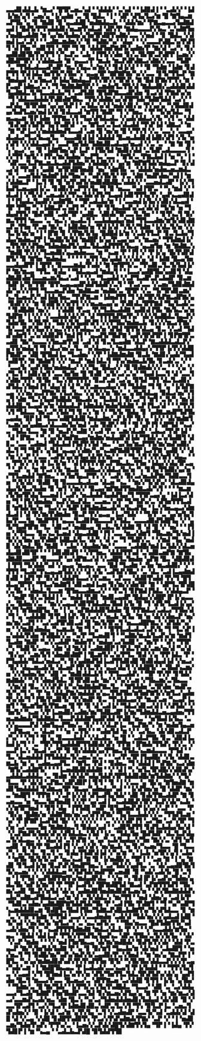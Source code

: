 ▃▃▟▊▟▟▃▙▝▆▃▞▝█▜▛▃▅▃▚▟▝▝▟▟▟▞▝▃▚▟▝▝▐▟▉▟▐▝▝▃▟▞▞▝▐▟▐▞▆▞▄▜▝▃▅▞▄▝▐▞▄▟▆▝▃▝█▝█▟▃▝▐▝▝▟▛▝▟▜▄▜▃▞▆▝█▝▇▜▄▃▆▃▛▜▙▝▄▝▊▝▇▟▉▝█▝▄▃▟▟█▝▅▟▇▟▄▃▙▝▝▟▟▞▆▞▝▛▇▃▄▃▃▞▙▟▇▟▄▟▐▝█▟▜▞▛▜▚▟▟▟▊▞▅▃▆▜▚▟▃▟▝▟▛▞▛▝▇▟▄▃▃▃▛▞▙▃▝▃▚▟▇▜▅▞▅▟█▃▟▟▇▝▆▝▄▞▆▞▙▟▅▞▄▜▅▜▛▟█▜▚▟▇▞▃▃▝▞▅▟▝▝▊▝█▟▃▝▞▟▅▟▐▃▞▃▛▞▝▝▃▟▇▃▆▟▆▞▞▝▉▝▜▟▇▞▚▞▝▟▄▞▝▝▞▃▃▃▛▟█▃▚▞▛▟▜▜▝▟▐▜▅▝▚▟▊▜▜▝▄▜▛▝▜▝▊▝▟▟▟▜▅▛▇▟▜▞▄▟▆▞▛▝▇▞▟▝▃▞▚▝▊▞▄▟▉▟▉▜▙▜▚▞▛▜▝▞▚▃▛▃▝▃▙▝▐▜▜▞▞▟▅▝▊▞▃▜▙▜▛▃▛▟▛▛▐▃▅▞▞▟█▟▛▜▛▞▝▞▟▟▅▃▙▝▇▝▄▃▃▞▛▝▆▃▙▝▆▃▛▟▛▟▇▃▞▟▇▞▞▃▃▝▜▟▛▝▃▝▜▜▟▃▟▃▃▟▚▟▛▝▆▃▚▜▄▃▚▞▆▞▞▝▊▟▐▞▟▝▝▝▉▝▜▟▆▝▐▟▆▝▊▟▛▜▜▝▛▟▐▟▃▜▅▜▜▞▚▜▙▞▚▝▄▃▄▜▛▝▇▛▇▛▇▞▚▞▞▃▃▝▊▜▞▜▜▃▛▝▇▜▅▟▄▟▝▞▄▜▅▃▞▛▐▟▄▜▅▟▄▃▛▜▚▜▛▞▞▜▛▟▚▝▇▝█▟▐▛▇▞▛▜▚▝▆▝▛▃▄▛▐▟▆▃▞▃▚▝▜▝▇▟▇▟▇▜▛▞▝▃▆▟▅▜▃▜▜▞▟▝▇▟▄▟▉▞▃▟▟▟▊▟▟▜▄▟▇▟▃▜▞▜▃▃▟▃▙▞▜▝▃▟▜▟▉▝█▜▟▛▇▃▃▟▛▟▅▝▊▃▞▟▝▛▇▟▚▞▅▝▜▝▟▟▃▃▙▟▟▞▛▟▉▟▆▜▙▃▝▜▜▞▟▟▇▞▄▞▟▜▛▜▟▞▜▟▇▜▟▟▝▃▞▞▝▃▛▟▄▝▉▜▛▟▅▝▄▞▄▞▙▛▐▝▃▜▟▃▚▞▟▝▅▟▞▟▊▞▄▝▛▞▄▞▄▝▚▜▙▟▉▟▄▞▙▟▜▃▅▞▅▟▐▞▟▝▊▟▃▃▟▝▆▜▜▝▇▟▛▝▜▝▞▜▅▃▝▝▛▝▜▞▅▜▟▃▝▜▅▃▄▃▆▝▊▛▐▟▅▝▛▛▇▃▚▜▝▜▄▞▟▜▟▃▟▃▝▞▄▟▞▟▟▃▞▞▙▝▚▜▝▃▝▟▟▝▊▟▚▟▚▜▟▜▞▜▄▜▚▟▛▟▝▝▃▝▇▜▃▞▃▜▃▞▟▃▟▟▝▜▚▛▐▟▝▟▇▃▞▝▆▝▇▝▚▛▐▃▞▞▅▟▟▟▅▟▜▃▃▟▝▃▅▝█▝▅▞▅▝█▝▞▜▚▜▝▞▃▝▃▃▚▝▃▃▄▞▟▃▟▃▞▜▃▞▙▃▄▜▃▝▚▃▃▟▊▟▐▟▝▟▟▟▟▝█▃▅▃▙▟▊▟▐▟▉▞▟▜▝▞▙▝▅▞▟▜▝▞▞▟▟▃▄▟▚▝▃▃▛▜▅▜▟▞▜▟▇▟▉▃▟▃▄▞▅▃▟▝▞▃▝▃▝▝▇▝▇▝█▝▚▝▄▃▞▝▃▝▉▝▐▟▇▜▅▞▄▛▐▃▛▝▐▜▙▜▟▝▇▟▊▞▟▟▝▃▜▟▛▃▟▃▃▃▃▜▝▞▞▜▜▝▆▜▞▝▐▜▚▞▆▞▙▟▅▞▚▃▛▜▃▝▃▃▝▝▇▜▞▃▝▛▇▃▙▟▐▝▅▝▚▝▐▝▝▟▛▃▃▜▃▛▇▃▆▃▙▃▟▟▜▟▅▞▚▜▟▟█▞▞▝▄▞▆▝▇▛▇▜▟▞▅▟▄▃▛▝▊▞▟▃▞▟▝▜▚▟▚▝▄▟▉▝▅▜▛▟█▜▅▟▊▝▅▞▝▟▆▜▙▝▃▝▟▟▟▞▅▟▅▃▅▃▆▟▃▞▚▝▃▃▅▜▟▞▆▟▆▛▐▟▞▜▅▞▚▝▚▟▚▜▙▜▞▝▛▃▝▟▇▝▅▟▛▟▅▞▚▟▐▝▆▞▟▟▆▃▛▝▐▃▜▝▉▝█▝▅▜▚▟▜▞▅▟▉▟█▟█▃▚▟▟▞▞▝▃▃▅▟▃▟▛▝▐▞▞▜▙▟▜▃▅▃▄▟▐▞▃▝▊▟▉▞▛▃▛▜▚▜▄▝▜▝▉▝▅▃▃▝▚▟▐▜▛▃▝▝▚▝▆▟▝▞▝▟▃▟▐▝▞▜▞▟▝▃▅▃▟▞▞▜▚▃▜▟▞▟▜▞▜▃▄▟▐▟▊▜▜▜▄▜▚▝▄▟▚▃▄▟▉▟▐▝▐▜▄▟▃▜▄▟▛▞▄▟▇▜▙▝▝▜▛▃▟▃▙▞▆▝▐▝▃▃▅▟▐▞▙▞▞▟▊▞▟▃▄▟▝▜▛▝▛▜▅▝▚▝▐▟▇▃▛▃▚▟▜▝▚▝▃▝▛▝▊▜▄▃▙▟▚▞▃▞▟▞▟▝▜▞▆▝▅▝▜▟▄▟▜▜▞▝█▟▚▟▉▝▃▟▞▜▛▝▄▟█▃▝▟▉▟▞▜▛▃▃▜▃▜▅▝▝▝▊▜▚▃▜▝▉▞▆▃▜▜▜▝▆▃▃▝▃▝▅▃▚▝▄▃▟▃▜▝▃▃▙▟▄▟▄▞▅▟▝▜▜▃▃▟▆▞▆▜▞▟▊▟▇▃▛▃▜▜▅▝▛▃▆▝▇▞▄▝▐▟▉▟▆▞▅▝▛▟▐▞▟▝▚▜▞▞▜▟▆▝▐▞▟▃▜▞▅▝▞▞▜▃▜▞▆▞▅▝▐▝▐▛▇▝▊▝▞▛▇▞▙▜▄▝█▟█▟▐▞▆▝▞▃▙▜▜▃▛▝▊▃▜▃▙▞▜▟▄▞▆▟▅▃▛▛▐▝▆▟█▞▙▜▟▝▆▟█▛▐▞▄▞▛▃▄▞▄▞▚▝▆▃▅▞▝▜▜▟▆▟▐▞▃▜▜▞▛▞▟▜▅▞▜▟▅▟▆▟▜▞▄▟▃▜▟▃▟▟▜▜▜▞▙▃▄▝▄▃▆▜▅▝▆▝▇▟▇▃▚▝▆▟█▝▛▞▞▞▜▃▅▟▉▞▄▃▆▟▅▃▃▝▆▝▚▃▅▝▛▝▐▜▝▞▝▛▐▞▄▝█▞▛▟▛▟█▜▞▝▉▝▇▜▅▝▆▟▅▟▄▝▝▝▝▝▄▜▜▝▅▞▄▟▟▝▞▞▟▞▄▝▟▝▐▟▇▝█▃▄▜▅▃▃▟▄▟▛▛▐▝█▜▚▝▉▃▃▃▆▟▄▜▚▟▞▝▇▝▇▜▛▜▞▃▝▜▚▟▊▃▜▃▜▞▙▟▐▞▛▝▇▞▆▃▄▝▜▜▃▝▊▟▄▝▝▜▟▃▄▃▟▝▆▟▄▜▝▝▐▃▃▞▄▟█▜▙▞▄▟▊▜▝▟▄▟▇▟▊▟▅▜▃▃▅▃▆▞▙▃▞▃▟▝▝▞▃▝▜▃▄▟▟▝▞▃▛▜▃▟▛▃▛▃▙▟▛▝▉▃▆▜▟▛▐▞▜▞▜▜▛▝█▜▚▃▄▃▄▟▛▟▟▜▟▟▛▞▃▜▝▝▛▃▞▃▃▝▞▃▅▞▜▟▉▟▇▟▟▞▚▞▞▞▛▜▝▜▃▃▅▃▛▟▅▝▆▟▇▃▅▝▅▟▇▞▃▝█▜▛▝▞▃▝▜▞▜▛▟▊▃▆▞▚▃▜▃▅▃▛▞▚▟▐▟▄▜▅▃▝▜▚▛▇▃▆▝▐▟▅▟▜▜▝▜▝▟▞▜▛▞▙▛▇▃▟▛▇▞▄▝▉▟▛▞▞▝▆▝▊▟█▜▞▞▅▜▜▝▞▞▅▃▅▃▄▞▄▝▛▟▊▟▃▜▛▛▇▟▝▜▄▜▃▟▞▃▝▝▊▟█▟▇▝▅▞▞▝▝▞▟▟▉▝▛▃▄▝▛▞▜▃▙▃▟▟▇▝▄▟▊▟▐▜▙▝▇▞▙▃▚▞▅▜▟▛▇▝▐▝▞▞▝▞▃▃▙▟▞▟▞▞▚▝▟▝▜▜▜▜▟▜▅▜▚▞▝▟▞▞▙▟█▟▃▜▄▃▛▞▜▟▅▜▙▝▚▜▙▜▚▝▜▟▞▞▙▜▄▟▛▟▜▝▞▞▛▜▙▞▆▟▅▃▙▝▊▞▞▞▆▃▞▛▇▞▜▞▃▃▛▟▚▜▄▞▛▞▄▃▚▜▚▜▚▟▄▃▚▞▅▝▟▜▟▝█▜▜▞▟▃▄▝▊▃▝▞▃▟▝▜▟▟▚▟▆▜▝▃▚▞▟▟▉▟▜▝▆▟▐▜▝▝▄▃▟▜▞▜▙▛▇▝▄▟▚▜▛▟▜▛▐▝▊▛▇▜▛▃▃▟▊▝▇▞▚▃▃▃▚▜▅▃▆▜▚▟▝▃▟▝▟▝▊▃▜▃▄▟▆▝▟▃▛▝▇▃▟▟▟▃▟▃▛▞▄▜▜▞▅▟▄▜▝▜▝▟▃▞▅▞▃▜▃▝▚▞▟▃▄▃▚▝▆▟▃▃▟▟▄▞▞▜▜▛▐▞▛▞▟▟█▛▇▟▛▃▝▟█▝█▜▙▟▐▃▝▜▃▟▅▞▝▞▛▝▐▟▇▟▆▟▇▝▉▃▙▝▇▟▊▞▄▟▞▜▄▟▚▟▉▜▚▝▇▝▇▟▆▜▝▞▞▝▆▃▛▝▆▟▐▟▃▜▝▜▚▞▅▟▅▃▙▜▙▝▊▃▟▞▃▝▞▝▝▃▃▞▙▝▄▟▚▜▙▞▅▟▅▟▃▞▝▞▞▜▄▝█▟▃▞▞▝█▝▉▟▆▟▞▞▞▃▝▝▝▞▄▝▞▞▜▃▜▝▐▟▊▞▅▜▝▃▃▜▅▜▅▝█▝▊▟▊▝▄▜▞▃▞▃▚▞▝▜▄▟▐▃▃▜▝▟▝▃▃▜▞▟▇▞▜▜▚▝▊▜▙▝▜▃▚▜▛▜▜▜▚▝▉▃▛▃▆▝▃▞▄▝▉▜▟▝▜▜▝▟▃▜▃▟▊▞▟▜▟▃▚▜▅▟▐▜▝▟▄▞▟▝▟▝▚▞▛▃▆▃▃▟▄▞▞▜▝▜▟▟▅▝▜▝▊▝▄▝▐▞▙▛▇▃▄▝▞▞▅▞▄▃▛▛▇▞▚▜▃▞▙▃▝▞▄▜▞▞▆▝▇▞▃▝▄▜▅▜▟▃▄▝▉▟▃▞▅▞▚▜▄▜▝▟▆▝▜▃▚▜▄▟▜▟█▟▞▜▙▃▟▞▄▝▜▃▙▟▐▝▉▞▃▞▜▝▆▜▝▃▜▞▚▝▆▞▟▟▟▟█▃▜▃▄▟▚▞▆▝▟▟▄▟▃▛▐▟▆▟▟▞▆▟▅▜▟▟▇▝▃▛▐▜▃▞▟▝▝▝▞▜▚▜▚▜▝▜▟▃▃▝▆▞▃▞▚▜▟▞▜▝▊▃▚▝▆▝▞▝▜▞▙▝█▟▄▝▊▝▄▟▇▃▆▟▛▜▟▜▙▃▄▟▄▝▉▛▐▟▝▜▃▃▚▟█▜▟▟█▝▆▟▄▟▆▞▃▛▐▞▛▝▉▞▄▝▐▞▞▝▟▞▆▟▆▜▚▃▆▞▄▞▄▟▆▃▞▟▃▃▆▞▙▞▅▟▝▃▙▝▉▟▛▞▝▜▝▝█▝▄▛▐▜▝▟▛▜▟▝▚▃▞▃▝▜▟▃▜▃▃▝▇▝▉▝▅▃▛▞▚▟▇▝▞▃▟▝▛▃▝▃▆▞▟▃▟▞▝▃▙▃▞▜▚▛▐▟▝▝▟▝▐▛▇▃▝▝▚▝▄▞▙▜▅▛▇▃▄▞▆▟▆▞▅▟▄▟▛▟▐▟▞▜▜▟▞▃▚▞▙▟▉▜▝▟▊▃▝▃▃▝▃▟▅▟▝▜▟▃▙▟▐▜▟▜▚▜▟▝▅▃▝▝▄▞▙▞▆▃▛▜▜▞▆▞▅▟▚▟▉▞▟▃▜▝▜▝▜▟▚▝▄▜▟▝▄▃▄▞▞▟▆▞▚▞▚▃▆▛▇▟▉▜▜▛▐▃▞▛▇▝▄▟█▝▞▝▟▞▆▝▞▃▛▝▞▃▃▝▃▟▜▞▄▞▅▜▄▞▟▞▛▞▆▞▝▃▝▝▜▃▚▜▝▞▛▞▆▜▝▟▄▃▝▝▄▝▛▜▞▞▚▜▝▛▐▃▜▞▆▝▝▟▐▜▜▜▚▜▛▃▛▜▙▃▙▃▜▜▅▝▐▟▄▞▞▟▄▜▛▃▄▝▝▃▛▝▄▝▆▝▛▃▞▞▙▝▆▃▙▝▚▟▆▃▞▞▟▟▃▞▙▞▅▝▚▝▊▜▄▜▜▟▉▞▄▞▅▝▞▜▜▃▅▟▟▝▇▜▅▃▝▝▚▜▅▜▄▃▛▜▚▝▞▝▃▟▚▝▉▞▃▞▅▃▙▛▇▞▜▟▉▃▃▜▅▝▚▜▞▟▞▝▉▟▉▝█▝▉▃▃▃▙▃▟▃▄▝▟▃▅▝▚▃▝▝▆▞▞▜▞▟▚▞▝▟▃▟▉▟▄▟▄▞▙▜▃▞▙▟▅▝▉▝▅▜▝▞▆▞▞▝▉▃▄▞▆▛▇▟▜▜▅▟▇▃▟▞▚▜▝▝▝▝▆▃▆▞▙▜▅▜▛▟▄▜▃▃▅▟▐▝▃▟▚▝▅▃▙▟▟▜▄▟▟▜▄▞▜▝▜▜▛▃▄▞▄▝▐▟▐▃▞▟▅▝▜▝▐▜▞▟▅▟▅▞▚▃▛▞▅▃▛▟▃▝▃▃▅▃▚▞▛▝▜▞▜▟▚▞▃▝▟▜▅▜▜▜▃▟▉▝▆▜▟▞▙▞▅▝▜▃▞▞▃▜▟▛▐▟▜▟▆▟▅▃▟▞▚▞▙▃▟▜▄▝▐▃▚▜▅▃▄▃▞▟▆▟▃▟▐▝▟▝▛▞▆▞▛▟▆▟▅▝▉▃▛▝▛▞▄▃▄▝▐▃▞▜▟▞▝▝▜▞▛▝▃▝▄▞▅▜▄▜▙▞▛▃▃▜▄▝▇▟▛▜▜▝▄▃▃▜▃▟▊▛▇▃▃▃▛▞▜▟▃▝▃▃▃▟▉▟▜▟█▜▄▝▞▝▄▜▞▜▄▟▜▛▇▝▜▃▝▟▊▃▞▝▅▟█▃▄▝▊▃▙▃▜▞▟▟▇▝▊▝▟▝█▝▞▝▅▞▝▝▐▜▅▝▞▜▜▃▃▝▉▃▚▃▜▃▅▟▝▟▄▃▟▟█▝▐▜▝▃▃▝▆▃▞▟▆▜▝▜▙▃▆▞▜▞▅▟▐▜▞▞▄▜▅▞▄▞▛▟▆▛▐▟█▃▙▜▃▝▟▞▚▝▟▝▃▝▜▝▜▟▛▞▃▝▝▞▆▟▝▜▄▝▅▟▉▝▟▞▅▟▃▜▙▝▇▟▊▝▝▃▙▞▝▟▄▟▆▞▆▞▝▃▃▃▝▃▟▟█▞▆▟▐▃▜▟▞▞▟▃▅▟▄▟▊▟▉▜▛▝▝▝▐▟▊▟▉▟▜▝▝▞▛▜▅▃▝▟▟▟▜▜▚▟▝▃▚▟▉▃▅▛▇▝▇▜▙▟▇▟▉▃▃▟▛▝▉▃▃▃▛▝▄▞▟▛▇▃▞▟▝▞▃▟█▜▃▜▅▟▅▝▄▛▇▝█▃▝▟█▟▉▟▐▝▛▜▝▜▞▟▟▞▚▟▝▞▄▃▄▝▆▃▄▃▝▃▃▝█▟▝▜▃▟▆▝▃▜▅▝▆▃▟▟▉▞▝▞▝▜▜▜▝▜▃▟▞▜▚▃▄▃▅▜▟▞▞▞▝▟▝▞▙▝▃▟▜▟▚▜▙▞▝▃▝▟▃▝▃▟▐▃▄▟▆▟▊▟▉▝▐▟▜▝▛▝▉▞▟▝▟▟▟▜▃▃▞▞▛▃▆▃▝▃▛▃▃▝▟▟▉▜▚▟▟▝▛▞▜▝█▜▟▃▄▜▛▜▚▝▜▜▃▞▆▟▇▜▝▟▊▃▅▟▐▃▅▝▊▞▆▞▞▟▅▜▛▝▇▝▝▟▛▜▃▜▛▟█▞▃▜▙▝▝▟▅▟▃▜▃▃▆▝█▜▅▃▃▟▆▃▞▞▝▝▛▃▜▝▊▛▇▟▐▜▟▃▝▞▟▟▄▃▛▝▝▝▅▟▛▝▉▞▃▜▟▟▐▝▃▝▅▟▟▝▛▟▊▝▆▟▊▃▄▟▛▝█▟▄▞▞▟█▛▐▛▐▞▄▃▃▞▃▝█▟▅▞▞▃▝▝▆▞▞▃▄▃▛▟▉▜▜▟▃▟▃▜▙▟▐▞▙▝▉▝▜▝▟▜▞▜▃▟▐▞▄▞▛▞▜▝▆▜▙▟█▜▄▝▅▝▐▝▄▝▄▛▇▟▟▟▉▜▟▟▅▝█▝▛▛▇▟▃▞▃▟▃▞▜▜▙▞▟▞▜▝▄▝▃▟▟▟▉▝▊▜▚▟▐▟▚▝▊▞▃▞▞▝▅▃▙▝▅▜▄▝▇▝▅▝▟▞▞▟▅▃▛▝▅▞▅▞▆▞▃▟▜▝▝▃▞▃▟▜▛▟▊▃▟▝█▝▆▞▙▜▛▃▜▝▅▃▃▟█▛▇▃▚▝▟▜▟▞▚▞▅▝▝▞▆▟▊▟▅▟▄▝▚▃▆▃▙▝▇▝▜▝▄▝▝▝▉▜▜▃▟▃▟▃▞▃▛▞▙▝▜▝▜▃▚▛▐▃▚▟▟▞▛▟▅▝▛▟█▟▞▞▃▝▚▞▛▝▜▃▅▟▊▜▝▝▚▟▇▞▆▃▙▜▃▟▚▞▆▝▆▟▜▜▃▟▅▝▇▟▛▝▚▞▞▃▟▟▛▝▇▟▅▜▚▝▅▟▄▞▃▞▙▟█▝▃▝▆▞▛▝▝▟▚▝▜▜▛▞▚▝▜▟▊▜▞▃▄▃▝▟▆▝▟▝▇▞▟▝▃▟▇▟▉▛▐▝▛▟▃▜▚▟▞▃▆▞▅▞▟▝▚▞▟▝▊▞▄▞▝▃▆▞▙▜▝▟▅▟▉▟▇▛▐▝█▃▆▜▞▃▚▞▛▜▃▝▉▟▝▞▄▝▛▛▐▟▃▝▛▝▛▜▄▟▟▞▜▟▃▞▅▟▃▞▚▝▊▞▄▟▇▟▜▟▐▃▟▜▜▟▊▟█▝▉▟▊▟▄▟▐▟▝▞▅▃▞▝▉▞▝▟▄▃▆▃▟▞▙▝▟▃▅▛▐▜▚▜▃▜▚▝▄▃▞▟▄▜▝▞▟▟█▜▞▝▃▜▙▟▚▃▆▞▅▝▞▞▙▟▅▞▙▞▝▟█▝▃▝▆▟▊▟▟▃▙▜▝▝▛▜▃▃▟▟▚▝▝▜▛▝▛▞▛▝▊▜▟▞▆▟▇▟▞▝▚▜▝▟▅▟▜▟▃▝▊▜▛▟▊▃▙▝▆▞▝▞▚▞▞▃▆▝▞▜▙▃▆▞▃▜▙▃▃▝▝▞▆▞▟▝▉▃▝▞▞▟▚▛▐▞▚▞▆▟▇▟▅▛▇▃▜▃▝▝▇▜▟▟▅▝▃▜▛▟▅▝▅▟▛▃▜▞▚▞▜▝▄▝▛▝▆▝▟▟▄▛▇▞▅▟▟▟▚▞▄▃▜▜▟▜▙▞▆▜▅▛▇▜▞▞▆▜▃▞▄▟▅▜▚▞▟▞▜▝▐▜▙▜▚▟▊▜▞▝▛▞▅▟▛▝▊▃▝▜▚▟▟▃▄▞▛▝▆▃▛▃▅▝▚▃▄▛▐▃▆▜▝▝▇▃▆▜▅▜▞▛▇▃▅▝█▝▛▝▉▝▟▝▃▟▐▞▝▜▟▃▞▟▊▃▞▟▐▝▞▟▜▟▞▝▞▜▅▜▞▝▚▃▅▝▞▛▐▃▅▟▉▞▃▟▆▞▆▞▜▟█▃▟▛▐▞▆▞▜▟▆▟▟▃▅▃▄▟▅▞▜▜▅▃▆▟▆▟▞▜▟▟▇▟▃▜▃▃▛▟▟▟▇▜▄▟▛▟▟▝▛▟▉▝▅▃▝▝▅▜▙▟▐▞▙▃▝▃▞▞▄▃▃▃▛▟▝▟▆▜▄▃▛▜▅▞▃▝▊▞▝▝▞▟▃▛▐▃▝▜▃▛▇▞▚▝▆▝▅▟▅▜▄▃▅▝▃▛▇▃▄▝▃▝▟▃▅▝▝▝▅▝▃▜▜▞▝▝▚▟▅▜▟▝▆▝▞▝▃▞▙▃▝▟▞▟▊▃▟▃▛▞▚▞▝▝▞▜▝▝█▝▄▝▉▃▃▃▙▟▞▝▞▟▃▟▃▝▅▝█▝▝▃▟▃▛▜▙▝▊▃▝▟▉▟▐▃▙▟▐▞▜▝▝▃▝▜▛▞▜▜▄▟▟▟▛▜▜▟▉▟▞▟▚▝▛▛▇▝▐▛▇▟▞▜▜▟▚▝▛▞▃▝▞▃▃▛▐▃▚▝▆▃▟▝▃▞▛▝▉▝▉▞▟▟▟▞▄▞▛▜▅▃▜▜▟▃▚▃▆▟▃▃▃▝▛▜▟▝▝▜▃▝▟▃▅▟▟▟▐▜▜▟▟▟▃▜▞▃▅▃▚▞▃▝▝▝▃▞▛▃▜▛▐▜▄▟█▞▝▞▙▝▟▟▊▃▆▃▙▝▆▝▄▝▃▟▅▃▄▟▜▃▝▝▇▜▃▝▛▟▝▝▉▟▅▃▝▜▝▟▟▟▐▝▚▛▇▞▚▃▞▟▆▝▇▜▞▃▟▟▇▜▞▝▝▝▐▃▅▟█▟▉▟▟▟▇▝▝▞▝▟▐▝▚▝▅▜▃▜▛▟█▞▞▟▉▟▚▞▃▟▟▟▃▟▟▟▃▝▃▝▉▟▆▝▟▞▟▞▚▟▄▜▟▟▚▜▛▜▟▟▉▟█▞▆▜▟▟▇▞▝▞▜▞▜▃▃▝▛▝▟▞▟▝▃▛▇▃▚▟▛▟▉▛▐▝▊▜▝▝▊▝▐▝▞▃▃▝▄▝█▞▄▝▇▜▅▟▇▝▆▟▊▜▅▟▟▟▟▝▛▟▆▃▄▜▛▝▇▃▄▞▚▟▅▟▄▞▚▟▝▝▐▞▟▜▅▞▅▝█▝▟▟▛▝▆▞▃▝▆▟█▜▝▝▛▛▇▝▝▞▃▛▐▞▞▟▝▟▜▃▟▜▄▜▟▞▝▟▉▝▊▟▞▛▇▃▟▟▛▝▇▝▊▃▅▃▃▝▅▝▆▃▃▜▅▜▅▟█▝▞▞▛▝▄▞▃▟▐▝▚▃▟▟█▟▚▜▛▞▜▃▛▞▟▞▚▃▙▝▞▞▆▜▛▜▅▟▝▝▉▜▝▟▄▝▐▜▜▟█▝▚▟▛▝▉▜▄▟▆▟▚▛▐▞▄▞▞▃▛▝▝▃▃▝▛▝▉▞▄▝█▟▇▞▅▝▟▟▇▜▅▞▅▞▃▞▟▜▚▛▇▞▝▜▄▜▃▃▙▟▞▞▞▃▝▜▜▟▜▃▆▝▚▞▝▛▐▛▇▛▐▃▟▜▟▝█▞▝▞▝▞▞▞▞▝▝▃▝▞▞▞▟▛▐▜▝▃▞▜▅▝▃▞▚▜▛▝▜▞▅▝▃▞▃▃▃▜▅▝▇▟▇▟▄▃▜▝▉▟▄▞▄▟▝▝▃▟▉▜▟▜▜▝▊▟▜▃▙▟▄▞▙▞▟▝▝▞▃▛▇▟▜▞▙▟▞▟▚▞▟▜▟▃▙▃▚▜▟▝▐▞▃▝▜▟▄▜▅▝█▟▜▟▛▝▟▃▜▃▛▟▄▃▜▞▟▃▄▃▝▞▝▟▄▞▟▝▃▜▚▛▇▝▄▝▄▞▚▃▙▜▄▟▄▞▞▜▅▝▇▞▞▃▝▟▜▝▅▜▃▟▉▝▄▜▜▞▛▝█▃▟▟▐▜▝▞▃▞▞▟▚▝▅▞▆▃▙▝▅▝▊▞▚▃▅▞▜▃▃▝█▝▜▃▃▞▚▝▃▜▃▜▃▝▊▃▜▝▃▝▊▟▄▜▜▟▛▟▐▟▝▞▚▞▆▝▚▝▐▃▙▝▅▜▛▞▄▜▝▃▙▞▝▝▆▜▙▝█▞▙▜▞▃▛▝▅▃▚▃▟▝▇▝█▝▐▞▅▟█▞▄▝▜▛▐▝▝▃▅▝▇▝▐▝▄▝▇▟▊▝▊▜▃▟▐▞▆▝▉▃▛▟▚▜▅▟▛▜▅▃▚▝▃▞▜▟▞▞▄▟▜▃▝▃▝▟▞▃▄▟▉▜▙▜▜▞▄▃▅▞▝▞▝▞▟▟▟▃▅▝▚▜▟▜▟▞▅▟▛▜▛▃▅▟▊▝▉▝▚▟▞▃▟▞▙▝█▝▃▜▅▝▐▝▛▜▟▝▄▟▜▟▛▛▇▜▚▞▆▟▄▟▛▟▃▝▝▞▅▝▚▝▉▟▐▛▐▞▃▟▚▞▜▟▅▞▄▟▃▜▙▝▅▛▐▞▆▞▜▝▛▝▜▛▐▃▟▜▞▝█▛▇▟█▜▟▝▇▃▟▝▄▛▇▜▜▜▟▜▝▜▙▝▆▞▃▟▊▝█▃▛▞▅▜▟▝▟▞▄▝▄▟▆▟▉▜▅▟▆▟▉▟▜▃▅▞▅▝▝▟▚▜▙▟▇▟▟▟▚▃▙▞▚▟▇▃▟▜▙▟▃▞▃▞▆▝▟▝▃▜▞▟▟▃▚▝▆▞▜▜▝▝▅▟▝▟▅▞▄▝▃▟▐▞▛▝▜▟▊▃▚▟▅▞▄▟▇▟█▛▇▜▟▟▜▟▞▜▙▝▛▝▃▟▐▜▙▝▛▟▇▜▝▝▜▝▚▞▚▟▛▜▚▃▆▟▟▟▉▃▆▝▉▟█▜▃▜▙▟▐▜▙▞▜▟▇▃▛▟█▃▙▟▇▜▚▞▜▞▟▜▟▃▃▝▊▝▆▝▃▝▞▜▛▜▜▟▆▝▛▜▜▟▝▃▃▞▞▃▃▟▅▟▅▝▃▟▞▟▝▜▟▞▅▞▞▞▄▟▃▟▐▟█▝▜▞▚▟▝▞▅▞▙▞▙▝▆▜▃▞▚▝▃▝▄▃▚▟▜▞▃▝▝▜▙▞▅▃▃▝█▟▜▟▆▜▜▞▚▟▃▟▞▟▅▞▜▝▄▝▚▃▟▜▜▜▜▟▆▟▇▝▆▟▃▞▟▃▙▝▛▝▞▝▝▞▚▃▃▟▟▞▆▜▅▝▄▃▝▝█▟▟▝▟▟▐▃▛▝▛▜▞▞▛▜▟▜▄▜▄▟▚▃▝▟▛▃▜▜▙▞▃▜▞▞▙▜▄▝▝▟▞▝▞▃▛▝▆▟▅▝▝▝▞▝▅▟▐▜▅▜▙▃▄▝▟▞▆▞▅▟█▟▞▝▉▟▜▞▛▞▟▞▝▟▟▝▛▃▄▃▛▝▇▞▚▜▅▜▟▞▙▟▇▝▛▝▄▝▊▝▉▞▆▜▝▜▄▃▙▞▆▝▟▞▅▟▝▃▙▟█▜▝▝▅▞▅▃▜▝▜▝▉▟█▞▆▞▚▟▚▞▆▟▚▜▞▃▄▟▉▞▛▃▚▜▅▟▝▝▆▝▅▞▄▝▇▃▛▛▐▝█▜▃▝▚▞▄▞▆▟▆▟▉▟▚▟▚▜▚▜▚▟▜▜▅▝▉▜▞▝▚▜▙▜▙▞▟▟▃▃▛▞▞▞▛▃▄▞▚▟▞▃▆▝▐▝▇▟█▜▙▃▄▃▝▛▐▃▟▃▟▞▃▃▚▃▄▜▝▛▐▞▙▟▟▝▝▝▜▜▚▜▄▜▃▝▞▃▄▟▝▞▜▝█▜▅▟▐▃▚▞▛▞▅▝▟▜▞▜▅▜▜▃▜▟▃▜▛▟▜▟▚▞▟▞▄▝▄▟▜▟▅▝█▃▜▝▆▃▃▞▛▃▃▝█▃▅▃▞▃▝▟▛▛▇▃▅▝▃▞▟▟█▝▊▜▜▝▐▞▙▝▄▜▙▞▝▝▜▟▆▞▃▝█▝▇▞▜▟▞▝▐▞▛▜▞▃▚▜▄▜▚▟█▟▃▝▜▃▃▞▝▟▉▝▃▝▃▞▟▟▄▃▃▞▜▃▟▞▜▟▇▛▐▜▅▜▙▟▛▃▃▜▟▝▊▞▆▃▅▞▟▜▄▞▄▝▇▝▛▝▅▝▆▞▆▃▞▟▃▞▃▃▆▟▚▃▟▞▅▃▝▟▆▝█▃▚▝▚▞▃▞▜▟▅▟▟▟▅▟▊▞▙▟▄▟▝▟▞▟▊▝█▝▞▃▃▜▛▃▟▜▝▃▞▞▜▃▞▛▐▟▆▟▊▟▉▃▚▟▛▃▜▃▚▜▝▜▚▝▉▜▃▛▐▃▝▃▅▃▜▟▚▟▅▞▞▝▉▝▐▞▟▝▃▞▆▝▄▜▚▜▄▝▃▜▝▞▃▟▅▟▛▝▃▃▜▞▚▟▝▃▟▟▞▟▝▟█▝▟▝▞▃▄▝▞▟█▝▊▟█▜▚▟▉▜▚▝▛▃▞▞▛▟▚▟▆▟▞▛▇▞▝▃▛▝▞▝▐▝▅▟▊▃▆▞▜▟▅▜▚▟▚▝▛▜▚▞▃▝▐▃▅▞▞▃▛▟▞▟█▜▞▟▇▜▚▜▄▝▜▛▐▝▐▟▄▝▛▞▜▟▊▛▐▝▆▝▚▃▄▝▝▃▟▃▙▃▛▟█▝▉▜▟▟▜▜▉
